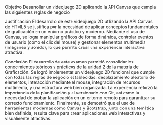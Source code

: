 Objetivo
Desarrollar un videojuego 2D aplicando la API Canvas que cumpla las siguientes reglas de negocio

Justificación
El desarrollo de este videojuego 2D utilizando la API Canvas de HTML5 se justifica por la necesidad de aplicar conceptos fundamentales de graficación en un entorno práctico y moderno. Mediante el uso de Canvas, se logra manipular gráficos de forma dinámica, controlar eventos de usuario (como el clic del mouse) y gestionar elementos multimedia (imágenes y sonido), lo que permite crear una experiencia interactiva atractiva.

Conclusión
El desarrollo de este examen permitió consolidar los conocimientos teóricos y prácticos de la unidad 2 de la materia de Graficación. Se logró implementar un videojuego 2D funcional que cumple con todas las reglas de negocio establecidas: desplazamiento aleatorio de elementos, interacción mediante el mouse, integración de recursos multimedia, y una estructura web bien organizada.
La experiencia reforzó la importancia de la planificación y el versionado con Git, así como la necesidad de probar la aplicación en un entorno remoto para garantizar su correcto funcionamiento. Finalmente, se demostró que el uso de herramientas modernas como Canvas y Bootstrap, junto con una temática bien definida, resulta clave para crear aplicaciones web interactivas y visualmente atractivas.
